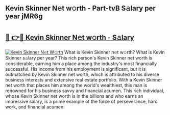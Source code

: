## Kevin Skinner N𝚎t w𝚘rth - Part-tvB S𝚊lary per year jMR6g

# <h2><a href="http://gc1whw.nevu.top/?p=Kevin+Skinner">🔗 👉🔴 Kevin Skinner N𝚎t w𝚘rth - S𝚊lary</a></h2>

[![Kevin Skinner N𝚎t W𝚘rth](https://i.imgur.com/Oavwk0R.jpeg)](http://gc1whw.nevu.top/?p=Kevin+Skinner)
What is Kevin Skinner n𝚎t w𝚘rth? What is Kevin Skinner s𝚊lary per year?
This rich person's Kevin Skinner net worth is considerable, earning him a place among the industry's most financially successful. His income from his employment is significant, but it is outmatched by Kevin Skinner net worth, which is attributed to his diverse business interests and extensive real estate portfolio. With a Kevin Skinner net worth that places him among the world's wealthiest, this man is renowned for his business savvy and financial acumen. This rich individual, whose Kevin Skinner net worth is in the billions and who earns an impressive salary, is a prime example of the force of perseverance, hard work, and financial acumen.
